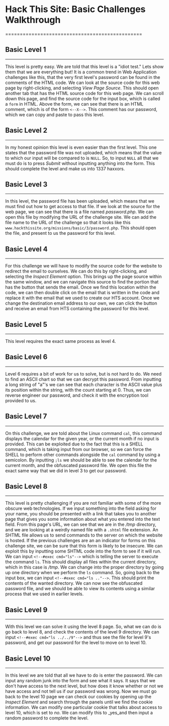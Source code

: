 # Hack This Site: Basic Challenges Walkthrough
===============================================


## Basic Level 1
---------------
This level is pretty easy. We are told that this
level is a "idiot test." Lets show them that we
are everything but! It is a common trend in Web
Application challenges like this, that the very
first level's password can be found in the 
comments of the HTML code. We can look at the
source code for this web page by right-clicking,
and selecting _View Page Source_. This should
open another tab that has the HTML source code
for this web page. We can scroll down this page,
and find the source code for the input box, which
is called a `form` in HTML. Above the form, we
can see that there is an HTML comment, which is
of the form `<--X-->`. This comment has our
password, which we can copy and paste to pass
this level.

## Basic Level 2
----------------
In my honest opinion this level is even easier
than the first level. This one states that the
password file was not uploaded, which means that
the value to which our input will be compared to
is `NULL`. So, to input `NULL` all that we must
do is to press _Submit_ without inputting
anything into the form. This should complete the
level and make us into 1337 haxxors.

## Basic Level 3
----------------
In this level, the password file has been uploaded,
which means that we must find out how to get access
to that file. If we look at the source for the web
page, we can see that there is a file named
_password.php_. We can open this file by modifying
the URL of the challenge site. We can add the file
name to the URL of the challenge so that it looks
like this `www.hackthissite.org/missions/basic/3/password.php`.
This should open the file, and present to us the
password for this level.

## Basic Level 4
----------------
For this challenge we will have to modify the
source code for the website to redirect the email
to ourselves. We can do this by right-clicking,
and selecting the _Inspect Element_ option. This 
brings up the page source within the same window,
and we can navigate this source to find the portion
that has the button that sends the email. Once we
find this location within the code, we can then
double click on the email that is written in the
code and replace it with the email that we used to
create our HTS account. Once we change the destination
email address to our own, we can click the button and
receive an email from HTS containing the password
for this level.

## Basic Level 5
----------------
This level requires the exact same process as level 4.

## Basic Level 6
----------------
Level 6 requires a bit of work for us to solve, but is
not hard to do. We need to find an ASCII chart so that
we can decrypt this password. From inputting a long
string of "a"'s we can see that each character is the
ASCII value plus its position within the string, with
the count starting at 0. Thus, we can reverse engineer
our password, and check it with the encryption tool
provided to us.

## Basic Level 7
----------------
On this challenge, we are told about the Linux command
`cal`, this command displays the calendar for the given
year, or the current month if no input is provided. This
can be exploited due to the fact that this is a SHELL 
command, which is taking input from our browser, so we
can force the SHELL to perform other commands alongside
the `cal` command by using a semicolon. By inputting `;ls`
we should be able to see the calendar for the current month,
and the obfuscated password file. We open this file the
exact same way that we did in level 3 to get our password.

## Basic Level 8
----------------
This level is pretty challenging if you are not familiar
with some of the more obscure web technologies. If we
input something into the field asking for your name, you
should be presented with a link that takes you to another
page that gives you some information about what you entered
into the text field. From this page's URL, we can see that
we are in the _/tmp_ directory, and we are looking at a
weirdly named file with a `.shtml` file extension. An SHTML
file allows us to send commands to the server on which the
website is hosted. If the previous challenges are an 
an indicator for forms on this challenge site, we can be
sure that this form is likely to be insecure. We can exploit
this by inputting some SHTML code into the form to see if it
will run. We can input `<!--#exec cmd="ls"-->` which is telling
the server to execute the command `ls`. This should display
all files within the current directory, which in this case
is _/tmp_. We can change into the proper directory by going 
up one directory when we perform the `ls` command. So, going
back to the input box, we can input `<!--#exec cmd="ls .."-->`.
This should print the contents of the wanted directory. We can
now see the obfuscated password file, and we should be able to 
view its contents using a similar process that we used in earlier
levels.

## Basic Level 9
----------------
With this level we can solve it using the level 8 page. So, what
we can do is go back to level 8, and check the contents of the
level 9 directory. We can input `<!--#exec cmd="ls ../../9"-->`
and thus see the file for level 9's password, and get our
password for the level to move on to level 10.

## Basic Level 10
-----------------
In this level we are told that all we have to do is enter the
password. We can input any random junk into the form and see
what it says. It says that we don't have access to the next
level, but how does it know whether or not we have access and
not tell us if our password was wrong. Now we must go back to
the level 10 page we can check our cookies by opening up the 
_Inspect Element_ and search through the panels until we find
the cookie information. We can modify one particular cookie that
talks about access to level 10, which is set to _no_. We can
modify this to _yes_and then input a random password to complete
the level.
